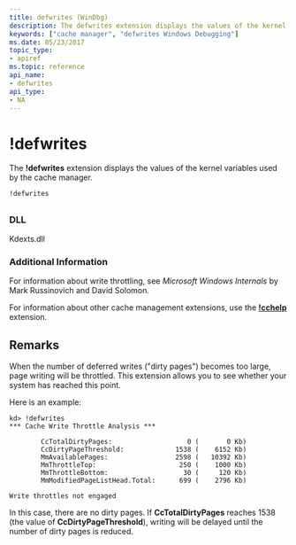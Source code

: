 ```yaml
---
title: defwrites (WinDbg)
description: The defwrites extension displays the values of the kernel variables used by the cache manager.
keywords: ["cache manager", "defwrites Windows Debugging"]
ms.date: 05/23/2017
topic_type:
- apiref
ms.topic: reference
api_name:
- defwrites
api_type:
- NA
---
```


# !defwrites


The **!defwrites** extension displays the values of the kernel variables used by the cache manager.

```dbgcmd
!defwrites
```

## <span id="ddk__defwrites_dbg"></span><span id="DDK__DEFWRITES_DBG"></span>


### <span id="DLL"></span><span id="dll"></span>DLL

Kdexts.dll
 

### <span id="Additional_Information"></span><span id="additional_information"></span><span id="ADDITIONAL_INFORMATION"></span>Additional Information

For information about write throttling, see *Microsoft Windows Internals* by Mark Russinovich and David Solomon. 

For information about other cache management extensions, use the [**!cchelp**](-cchelp.md) extension.

## Remarks

When the number of deferred writes ("dirty pages") becomes too large, page writing will be throttled. This extension allows you to see whether your system has reached this point.

Here is an example:

```dbgcmd
kd> !defwrites 
*** Cache Write Throttle Analysis ***

        CcTotalDirtyPages:                   0 (       0 Kb)
        CcDirtyPageThreshold:             1538 (    6152 Kb)
        MmAvailablePages:                 2598 (   10392 Kb)
        MmThrottleTop:                     250 (    1000 Kb)
        MmThrottleBottom:                   30 (     120 Kb)
        MmModifiedPageListHead.Total:      699 (    2796 Kb)

Write throttles not engaged
```

In this case, there are no dirty pages. If **CcTotalDirtyPages** reaches 1538 (the value of **CcDirtyPageThreshold**), writing will be delayed until the number of dirty pages is reduced.

 

 





